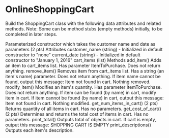 # OnlineShoppingCart
 Build the ShoppingCart class with the following data attributes and related methods. Note: Some can be method stubs (empty methods) initially, to be completed in later steps.

Parameterized constructor which takes the customer name and date as parameters (2 pts)
Attributes
customer_name (string) - Initialized in default constructor to "none"
current_date (string) - Initialized in default constructor to "January 1, 2016"
cart_items (list)
Methods
add_item()
Adds an item to cart_items list. Has parameter ItemToPurchase. Does not return anything.
remove_item()
Removes item from cart_items list. Has a string (an item's name) parameter. Does not return anything.
If item name cannot be found, output this message: Item not found in cart. Nothing removed.
modify_item()
Modifies an item's quantity. Has parameter ItemToPurchase. Does not return anything.
If item can be found (by name) in cart, modify item in cart.
If item cannot be found (by name) in cart, output this message: Item not found in cart. Nothing modified.
get_num_items_in_cart() (2 pts)
Returns quantity of all items in cart. Has no parameters.
get_cost_of_cart() (2 pts)
Determines and returns the total cost of items in cart. Has no parameters.
print_total()
Outputs total of objects in cart.
If cart is empty, output this message: SHOPPING CART IS EMPTY
print_descriptions()
Outputs each item's description.
